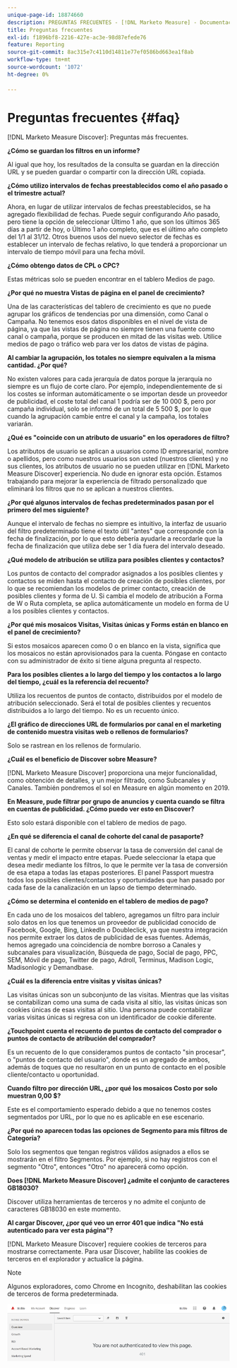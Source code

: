 ```yaml
---
unique-page-id: 18874660
description: PREGUNTAS FRECUENTES - [!DNL Marketo Measure] - Documentación del producto
title: Preguntas frecuentes
exl-id: f1896bf8-2216-427e-ac3e-98d87efede76
feature: Reporting
source-git-commit: 8ac315e7c4110d14811e77ef0586bd663ea1f8ab
workflow-type: tm+mt
source-wordcount: '1072'
ht-degree: 0%

---
```


# Preguntas frecuentes {#faq}

[!DNL Marketo Measure Discover]: Preguntas más frecuentes.

**¿Cómo se guardan los filtros en un informe?**

Al igual que hoy, los resultados de la consulta se guardan en la dirección URL y se pueden guardar o compartir con la dirección URL copiada.

**¿Cómo utilizo intervalos de fechas preestablecidos como el año pasado o el trimestre actual?**

Ahora, en lugar de utilizar intervalos de fechas preestablecidos, se ha agregado flexibilidad de fechas. Puede seguir configurando Año pasado, pero tiene la opción de seleccionar Último 1 año, que son los últimos 365 días a partir de hoy, o Último 1 año completo, que es el último año completo del 1/1 al 31/12. Otros buenos usos del nuevo selector de fechas es establecer un intervalo de fechas relativo, lo que tenderá a proporcionar un intervalo de tiempo móvil para una fecha móvil.

**¿Cómo obtengo datos de CPL o CPC?**

Estas métricas solo se pueden encontrar en el tablero Medios de pago.

**¿Por qué no muestra Vistas de página en el panel de crecimiento?**

Una de las características del tablero de crecimiento es que no puede agrupar los gráficos de tendencias por una dimensión, como Canal o Campaña. No tenemos esos datos disponibles en el nivel de vista de página, ya que las vistas de página no siempre tienen una fuente como canal o campaña, porque se producen en mitad de las visitas web. Utilice medios de pago o tráfico web para ver los datos de vistas de página.

**Al cambiar la agrupación, los totales no siempre equivalen a la misma cantidad. ¿Por qué?**

No existen valores para cada jerarquía de datos porque la jerarquía no siempre es un flujo de corte claro. Por ejemplo, independientemente de si los costes se informan automáticamente o se importan desde un proveedor de publicidad, el coste total del canal 1 podría ser de 10 000 $, pero por campaña individual, solo se informó de un total de 5 500 $, por lo que cuando la agrupación cambie entre el canal y la campaña, los totales variarán.

**¿Qué es &quot;coincide con un atributo de usuario&quot; en los operadores de filtro?**

Los atributos de usuario se aplican a usuarios como ID empresarial, nombre o apellidos, pero como nuestros usuarios son usted (nuestros clientes) y no sus clientes, los atributos de usuario no se pueden utilizar en [!DNL Marketo Measure Discover] experiencia. No dude en ignorar esta opción. Estamos trabajando para mejorar la experiencia de filtrado personalizado que eliminará los filtros que no se aplican a nuestros clientes.

**¿Por qué algunos intervalos de fechas predeterminados pasan por el primero del mes siguiente?**

Aunque el intervalo de fechas no siempre es intuitivo, la interfaz de usuario del filtro predeterminado tiene el texto útil &quot;antes&quot; que corresponde con la fecha de finalización, por lo que esto debería ayudarle a recordarle que la fecha de finalización que utiliza debe ser 1 día fuera del intervalo deseado.

**¿Qué modelo de atribución se utiliza para posibles clientes y contactos?**

Los puntos de contacto del comprador asignados a los posibles clientes y contactos se miden hasta el contacto de creación de posibles clientes, por lo que se recomiendan los modelos de primer contacto, creación de posibles clientes y forma de U. Si cambia el modelo de atribución a Forma de W o Ruta completa, se aplica automáticamente un modelo en forma de U a los posibles clientes y contactos.

**¿Por qué mis mosaicos Visitas, Visitas únicas y Forms están en blanco en el panel de crecimiento?**

Si estos mosaicos aparecen como 0 o en blanco en la vista, significa que los mosaicos no están aprovisionados para la cuenta. Póngase en contacto con su administrador de éxito si tiene alguna pregunta al respecto.

**Para los posibles clientes a lo largo del tiempo y los contactos a lo largo del tiempo, ¿cuál es la referencia del recuento?**

Utiliza los recuentos de puntos de contacto, distribuidos por el modelo de atribución seleccionado. Será el total de posibles clientes y recuentos distribuidos a lo largo del tiempo. No es un recuento único.

**¿El gráfico de direcciones URL de formularios por canal en el marketing de contenido muestra visitas web o rellenos de formularios?**

Solo se rastrean en los rellenos de formulario.

**¿Cuál es el beneficio de Discover sobre Measure?**

[!DNL Marketo Measure Discover] proporciona una mejor funcionalidad, como obtención de detalles, y un mejor filtrado, como Subcanales y Canales. También pondremos el sol en Measure en algún momento en 2019.

**En Measure, pude filtrar por grupo de anuncios y cuenta cuando se filtra en cuentas de publicidad. ¿Cómo puedo ver esto en Discover?**

Esto solo estará disponible con el tablero de medios de pago.

**¿En qué se diferencia el canal de cohorte del canal de pasaporte?**

El canal de cohorte le permite observar la tasa de conversión del canal de ventas y medir el impacto entre etapas. Puede seleccionar la etapa que desea medir mediante los filtros, lo que le permite ver la tasa de conversión de esa etapa a todas las etapas posteriores. El panel Passport muestra todos los posibles clientes/contactos y oportunidades que han pasado por cada fase de la canalización en un lapso de tiempo determinado.

**¿Cómo se determina el contenido en el tablero de medios de pago?**

En cada uno de los mosaicos del tablero, agregamos un filtro para incluir solo datos en los que tenemos un proveedor de publicidad conocido de Facebook, Google, Bing, LinkedIn o Doubleclick, ya que nuestra integración nos permite extraer los datos de publicidad de esas fuentes. Además, hemos agregado una coincidencia de nombre borroso a Canales y subcanales para visualización, Búsqueda de pago, Social de pago, PPC, SEM, Móvil de pago, Twitter de pago, Adroll, Terminus, Madison Logic, Madisonlogic y Demandbase.

**¿Cuál es la diferencia entre visitas y visitas únicas?**

Las visitas únicas son un subconjunto de las visitas. Mientras que las visitas se contabilizan como una suma de cada visita al sitio, las visitas únicas son cookies únicas de esas visitas al sitio. Una persona puede contabilizar varias visitas únicas si regresa con un identificador de cookie diferente.

**¿Touchpoint cuenta el recuento de puntos de contacto del comprador o puntos de contacto de atribución del comprador?**

Es un recuento de lo que consideramos puntos de contacto &quot;sin procesar&quot;, o &quot;puntos de contacto del usuario&quot;, donde es un agregado de ambos, además de toques que no resultaron en un punto de contacto en el posible cliente/contacto u oportunidad.

**Cuando filtro por dirección URL, ¿por qué los mosaicos Costo por solo muestran 0,00 $?**

Este es el comportamiento esperado debido a que no tenemos costes segmentados por URL, por lo que no es aplicable en ese escenario.

**¿Por qué no aparecen todas las opciones de Segmento para mis filtros de Categoría?**

Solo los segmentos que tengan registros válidos asignados a ellos se mostrarán en el filtro Segmentos. Por ejemplo, si no hay registros con el segmento &quot;Otro&quot;, entonces &quot;Otro&quot; no aparecerá como opción.

**Does [!DNL Marketo Measure Discover] ¿admite el conjunto de caracteres GB18030?**

Discover utiliza herramientas de terceros y no admite el conjunto de caracteres GB18030 en este momento.

**Al cargar Discover, ¿por qué veo un error 401 que indica &quot;No está autenticado para ver esta página&quot;?**

[!DNL Marketo Measure Discover] requiere cookies de terceros para mostrarse correctamente. Para usar Discover, habilite las cookies de terceros en el explorador y actualice la página.

>[!NOTE]
>
>Algunos exploradores, como Chrome en Incognito, deshabilitan las cookies de terceros de forma predeterminada.

![](assets/faq-1.png)